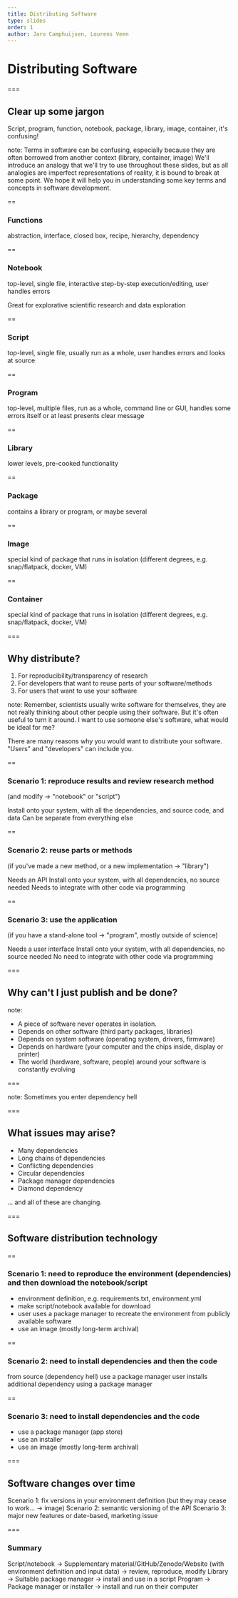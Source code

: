 ```yaml
---
title: Distributing Software
type: slides
order: 1
author: Jaro Camphuijsen, Lourens Veen
---
```


<!-- .slide: data-state="title" -->

# Distributing Software

===

<!-- .slide: data-state="standard" -->

## Clear up some jargon 


Script, program, function, notebook, package, library, image, container, it's confusing!

note:
Terms in software can be confusing, especially because they are often borrowed from another context (library, container, image) We'll introduce an analogy that we'll try to use throughout these slides, but as all analogies are imperfect representations of reality, it is bound to break at some point. We hope it will help you in understanding some key terms and concepts in software development.

==

### Functions

abstraction, interface, closed box, recipe, hierarchy, dependency

==

### Notebook

top-level, single file, interactive step-by-step execution/editing, user handles errors

Great for explorative scientific research and data exploration

==

### Script

top-level, single file, usually run as a whole, user handles errors and looks at source

==

### Program

top-level, multiple files, run as a whole, command line or GUI, handles some errors itself or at least presents clear message

==

### Library

lower levels, pre-cooked functionality

==

### Package

contains a library or program, or maybe several

==

### Image

special kind of package that runs in isolation (different degrees, e.g. snap/flatpack, docker, VM)

==

### Container

special kind of package that runs in isolation (different degrees, e.g. snap/flatpack, docker, VM)

===

<!-- .slide: data-state="standard" -->

## Why distribute?

1. For reproducibility/transparency of research
3. For developers that want to reuse parts of your software/methods
2. For users that want to use your software

note:
Remember, scientists usually write software for themselves, they are not really thinking about other people using their software. But it's often useful to turn it around. I want to use someone else's software, what would be ideal for me?

There are many reasons why you would want to distribute your software. "Users" and "developers" can include you. 

==

### Scenario 1: reproduce results and review research method 

(and modify -> "notebook" or "script")

Install onto your system, with all the dependencies, and source code, and data
Can be separate from everything else

==

### Scenario 2: reuse parts or methods

(if you've made a new method, or a new implementation -> "library")

Needs an API
Install onto your system, with all dependencies, no source needed
Needs to integrate with other code via programming

==

### Scenario 3: use the application

(if you have a stand-alone tool -> "program", mostly outside of science)

Needs a user interface
Install onto your system, with all dependencies, no source needed
No need to integrate with other code via programming

===

<!-- .slide: data-state="standard" -->

## Why can't I just publish and be done?


note:
- A piece of software never operates in isolation. 
- Depends on other software (third party packages, libraries)
- Depends on system software (operating system, drivers, firmware)
- Depends on hardware (your computer and the chips inside, display or printer)
- The world (hardware, software, people) around your software is constantly evolving

===

<!-- .slide: data-state="standard" data-background-image="media/fire.png"-->

note: Sometimes you enter dependency hell

===

<!-- .slide: data-state="standard" -->

## What issues may arise?

- Many dependencies
- Long chains of dependencies
- Conflicting dependencies
- Circular dependencies
- Package manager dependencies
- Diamond dependency

... and all of these are changing.


===

<!-- .slide: data-state="standard" -->

## Software distribution technology

==

### Scenario 1: need to reproduce the environment (dependencies) and then download the notebook/script

- environment definition, e.g. requirements.txt, environment.yml
- make script/notebook available for download
- user uses a package manager to recreate the environment from publicly available software
- use an image (mostly long-term archival)

==

### Scenario 2: need to install dependencies and then the code

from source (dependency hell)
use a package manager
user installs additional dependency using a package manager

==

### Scenario 3: need to install dependencies and the code

- use a package manager (app store)
- use an installer
- use an image (mostly long-term archival)

===

## Software changes over time

Scenario 1: fix versions in your environment definition (but they may cease to work... -> image)
Scenario 2: semantic versioning of the API
Scenario 3: major new features or date-based, marketing issue

===

### Summary

Script/notebook -> Supplementary material/GitHub/Zenodo/Website (with environment definition and input data) -> review, reproduce, modify
Library -> Suitable package manager -> install and use in a script
Program -> Package manager or installer -> install and run on their computer
